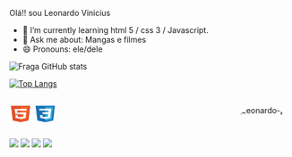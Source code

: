 Olá!! sou Leonardo Vinicius 


- 🌱 I’m currently learning html 5 / css 3 / Javascript.
- 💬 Ask me about: Mangas e filmes
- 😄 Pronouns: ele/dele


![Fraga GitHub stats](https://github-readme-stats.vercel.app/api?username=devfraga&show_icons=true&theme=dracula&count_private=true) 

[![Top Langs](https://github-readme-stats.vercel.app/api/top-langs/?username=pokernol&layout=compact&theme=cobalt)](https://github.com/anuraghazra/github-readme-stats)

<div style="display: inline_block"><br>
  <img align="center" alt="Leonardo-HTML" height="30" width="40" src="https://raw.githubusercontent.com/devicons/devicon/master/icons/html5/html5-original.svg">
  <img align="center" alt="Leonardo-CSS" height="30" width="40" src="https://raw.githubusercontent.com/devicons/devicon/master/icons/css3/css3-original.svg">
  <img align="right" alt="Leonardo-pic" height="150" style="border-radius:50px;" src="https://cdn.discordapp.com/attachments/719718905337217025/946255851516203099/output_vcIXVC.gif">
</div>
  
##
 
<div> 
  <a href="https://instagram.com/pokernol" target="_blank"><img src="https://img.shields.io/badge/-Instagram-%23E4405F?style=for-the-badge&logo=instagram&logoColor=white" target="_blank"></a>
  </a> 
  <a href = "mailto:leonardovvieira25@gmail.com"><img src="https://img.shields.io/badge/-Gmail-%23333?style=for-the-badge&logo=gmail&logoColor=white" target="_blank"></a>
  <a href="https://www.linkedin.com/in/leonardo-vin%C3%ADcius25/" target="_blank"><img src="https://img.shields.io/badge/-LinkedIn-%230077B5?style=for-the-badge&logo=linkedin&logoColor=white" target="_blank"></a> 
<a href="https://t.me/pokernol" target="_black"><img src="https://img.shields.io/badge/Telegram-2CA5E0?style=for-the-badge&logo=telegram&logoColor=white" target"_black"></a>
</div>
